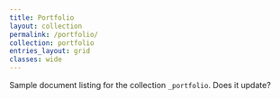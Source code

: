 ```yaml
---
title: Portfolio
layout: collection
permalink: /portfolio/
collection: portfolio
entries_layout: grid
classes: wide
---
```


Sample document listing for the collection `_portfolio`.  Does it update?
